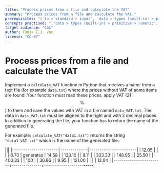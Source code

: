 ```yaml
---
title: "Process prices from a file and calculate the VAT"
summary: "Process prices from a file and calculate the VAT."
prerequisites: "['io > standard > input', 'data > types (built-in) > primitive > numeric', 'data > types (built-in) > composite > sequences > strings', 'imperative programming > variables]"
concepts practised: "['data > types (built-in) > primitive > numeric', 'io > files > text > plain', 'expressions > operators > arithmetic operators']"
target audience: "CS1"
author: Tanja E.J. Vos
license: "CC-BY"
...
```


# Process prices from a file and calculate the VAT

Implement a `calculate_VAT` function in Python that receives a name from a text file (for example `data.txt`) where the prices without VAT of some items are found. Your function must read these prices, apply VAT (21 $$\%$$) to them and save the values with VAT in a file named `data_VAT.txt`. The data in `data_VAT.txt` must be aligned to the right and with 2 decimal places. In addition to generating the file, your function has to return the name of the generated file.

For example: `calculate_VAT("data1.txt")` returns the string
`"data1_VAT.txt"` which is the name of the generated file:

|||
|------------------------|--------------|------------------------|
| 12.05                   |               |                         |
|   6.70                  |     generates | 14.58                   |
| 123.10                  |               |    8.11                 |
| 333.33                  |               |  148.95                 |
|  25.50                  |               |  403.33                 |
| 100                     |               |   30.86                 |
|   9.95                  |               |  121.00                 |
|                         |               |   12.04                 |
|-------------------------+---------------+-------------------------|
